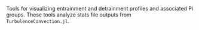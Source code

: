 Tools for visualizing entrainment and detrainment profiles and associated Pi groups.
These tools analyze stats file outputs from `TurbulenceConvection.jl`.